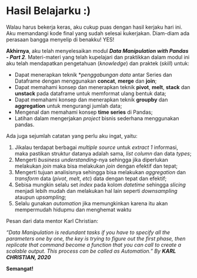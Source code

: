# Hasil Belajarku :)

Walau harus bekerja keras, aku cukup puas dengan hasil kerjaku hari ini. Aku memandangi kode final yang sudah selesai kukerjakan. Diam-diam ada perasaan bangga menyelip di benakku! YES!

**Akhirnya**, aku telah menyelesaikan modul _**Data Manipulation with Pandas - Part 2**_. Materi-materi yang telah kupelajari dan praktikkan dalam modul ini aku telah mendapatkan pengetahuan (_knowledge_) dan praktek (_skill_) untuk:
* Dapat menerapkan teknik **penggabungan data* antar Series dan Dataframe dengan menggunakan **concat**, **merge** dan **join**;
* Dapat memahami konsep dan menerapkan teknik **pivot**, **melt**, **stack** dan **unstack** pada dataframe untuk memformat ulang bentuk data;
* Dapat memahami konsep dan menerapkan teknik **groupby** dan **aggregation** untuk mengurangi jumlah data;
* Mengenal dan memahami konsep **time series** di Pandas;
* Latihan dalam mengerjakan _project_ bisnis sederhana menggunakan pandas.

Ada juga sejumlah catatan yang perlu aku ingat, yaitu:
1. Jikalau terdapat berbagai _multiple source_ untuk _extract 1_ informasi, maka pastikan struktur datanya adalah sama, _list column_ dan data _types_;
2. Mengerti _business understanding_-nya sehingga jika diperlukan melakukan _join_ maka bisa melakukan _join_ dengan efektif dan tepat;
3. Mengerti tujuan analisisnya sehingga bisa melakukan _aggregation_ dan _transform_ data (_pivot_, _melt_, _etc_) data dengan tepat dan efektif;
4. Sebisa mungkin selalu set _index_ pada kolom _datetime_ sehingga _slicing_ menjadi lebih mudah dan melakukan hal lain seperti _downsampling_ ataupun _upsampling_;
5. Selalu gunakan _automation_ jika memungkinkan karena itu akan mempermudah hidupmu dan menghemat waktu

Pesan dari data mentor Karl Christian:

_“Data Manipulation is redundant tasks if you have to specify all the parameters one by one, the key is trying to figure out the first phase, then replicate that command become a function that you can call to create a scalable output. This process can be called as Automation.”  By **KARL CHRISTIAN, 2020**_


**Semangat!**
